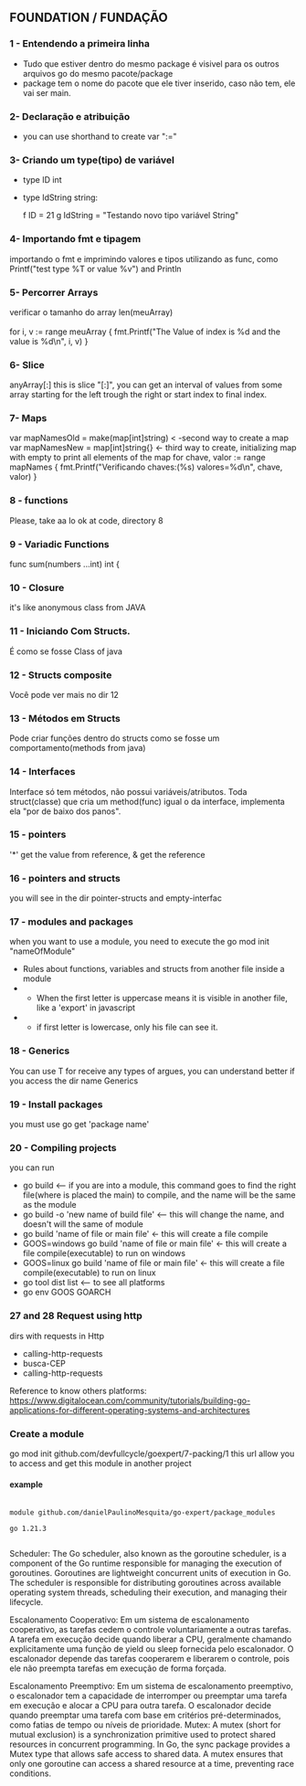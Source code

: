 ## FOUNDATION / FUNDAÇÃO

### 1 - Entendendo a primeira linha
* Tudo que estiver dentro do mesmo package é visivel para os outros arquivos go do mesmo pacote/package
* package tem o nome do pacote que ele tiver inserido, caso não tem, ele vai ser main.

### 2- Declaração e atribuição
* you can use shorthand to create var ":="

### 3- Criando um type(tipo) de variável
* type ID int
* type IdString string:

  f ID      = 21
  g IdString = "Testando novo tipo variável String"


### 4- Importando fmt e tipagem
importando o fmt e imprimindo valores e tipos utilizando as func, como
Printf("test type %T or value %v")  and Println

### 5- Percorrer Arrays
verificar o tamanho do array len(meuArray) <br />  
for i, v := range meuArray {
fmt.Printf("The Value of index is %d and the value is %d\n", i, v)
}

### 6- Slice
anyArray[:] this is slice "[:]", you can get an interval of values from some array
starting for the left trough the right or start index to final index.

### 7- Maps
var mapNamesOld = make(map[int]string) < -second way to create a map
var mapNamesNew = map[int]string{} <- third way to create, initializing map with empty
to print all elements of the map
for chave, valor := range mapNames {
fmt.Printf("Verificando chaves:(%s) valores=%d\n", chave, valor)
}

### 8 - functions
Please, take aa lo ok at code, directory 8

### 9 - Variadic Functions
func sum(numbers ...int) int {

### 10 - Closure
it's like anonymous class from JAVA


### 11 - Iniciando Com Structs.
É como se fosse Class of java

### 12 - Structs composite
Você pode ver mais no dir 12

### 13 - Métodos em Structs
Pode criar funções dentro do structs como se fosse um comportamento(methods from java)

### 14 - Interfaces
Interface só tem métodos, não possui variáveis/atributos. Toda struct(classe)
que cria um method(func) igual o da interface, implementa ela "por de baixo dos panos".

### 15 - pointers
'*' get the value from reference, & get the reference 

### 16 - pointers and structs
you will see in the dir pointer-structs and empty-interfac

### 17 - modules and packages
when you want to use a module, you need to execute the go mod init "nameOfModule"
- Rules about functions, variables and structs from another file inside a module
- - When the first letter is uppercase means it is visible in another file, like a 'export' in javascript
- - if first letter is lowercase, only his file can see it. 

### 18 - Generics
You can use T for receive any types of argues, you can understand better if you access the dir name Generics

### 19 - Install packages
you must use go get 'package name' 

### 20 - Compiling projects
you can run 
* go build <-- if you are into a module, this command goes to find the right file(where is placed the main) to compile, and the name will be the same as the module
* go build -o 'new name of build file' <-- this will change the name, and doesn't will the same of module
* go build 'name of file or main file' <- this will create a file compile 
* GOOS=windows go build 'name of file or main file' <- this will create a file compile(executable) to run on windows
* GOOS=linux go build 'name of file or main file' <- this will create a file compile(executable) to run on linux
* go tool dist list <-- to see all platforms
* go env GOOS GOARCH


### 27 and 28 Request using http
dirs with requests in Http 
* calling-http-requests
* busca-CEP
* calling-http-requests

Reference to know others platforms:
https://www.digitalocean.com/community/tutorials/building-go-applications-for-different-operating-systems-and-architectures


### Create a module
go mod init github.com/devfullcycle/goexpert/7-packing/1
this url allow you to access and get this module in another project

####  example
<pre>
    <code>
module github.com/danielPaulinoMesquita/go-expert/package_modules

go 1.21.3
    </code>
</pre>

Scheduler:
The Go scheduler, also known as the goroutine scheduler, is a component of the Go runtime responsible for managing the execution of goroutines. 
Goroutines are lightweight concurrent units of execution in Go. 
The scheduler is responsible for distributing goroutines across available operating system threads, scheduling their execution, and managing their lifecycle.

Escalonamento Cooperativo:
Em um sistema de escalonamento cooperativo, as tarefas cedem o controle voluntariamente a outras tarefas. 
A tarefa em execução decide quando liberar a CPU, geralmente chamando explicitamente uma função de yield ou sleep fornecida pelo escalonador. 
O escalonador depende das tarefas cooperarem e liberarem o controle, pois ele não preempta tarefas em execução de forma forçada.

Escalonamento Preemptivo:
Em um sistema de escalonamento preemptivo, o escalonador tem a capacidade de interromper ou preemptar uma tarefa em execução e alocar a CPU para outra tarefa. 
O escalonador decide quando preemptar uma tarefa com base em critérios pré-determinados, como fatias de tempo ou níveis de prioridade.
Mutex:
A mutex (short for mutual exclusion) is a synchronization primitive used to protect shared resources in concurrent programming. 
In Go, the sync package provides a Mutex type that allows safe access to shared data.
A mutex ensures that only one goroutine can access a shared resource at a time, preventing race conditions.